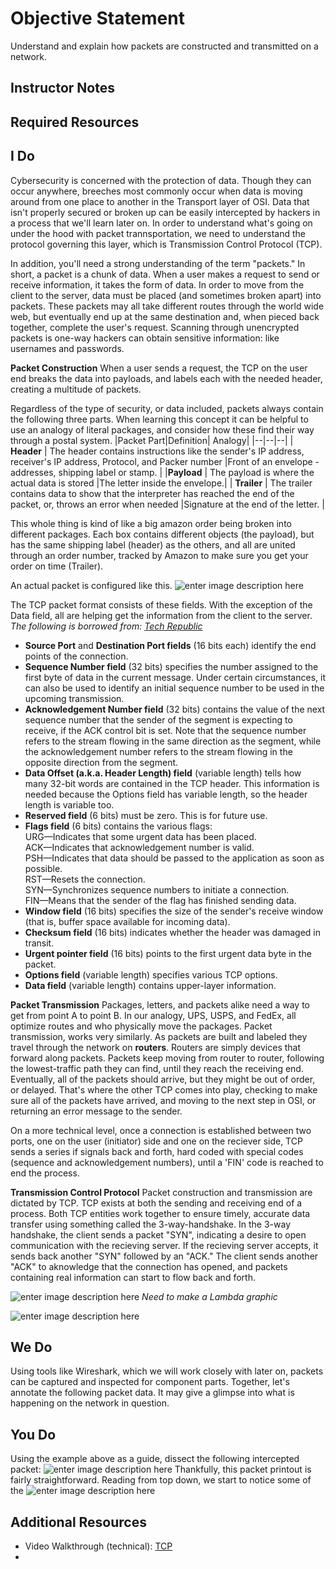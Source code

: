 # Objective Statement


Understand and explain how packets are constructed and transmitted on a network.

## Instructor Notes


## Required Resources


## I Do
Cybersecurity is concerned with the protection of data. Though they can occur anywhere, breeches most commonly occur when data is moving around from one place to another in the Transport layer of OSI. Data that isn't properly secured or broken up can be easily intercepted by hackers in a process that we'll learn later on. In order to understand what's going on under the hood with packet trannsportation, we need to understand the protocol governing this layer, which is Transmission Control Protocol (TCP). 

In addition, you'll need a strong understanding of the term "packets." In short, a packet is a chunk of data. When a user makes a request to send or receive information, it takes the form of data. In order to move from the client to the server, data must be placed (and sometimes broken apart) into packets. These packets may all take different routes through the world wide web, but eventually end up at the same destination and, when pieced back together, complete the user's request. Scanning through unencrypted packets is one-way hackers can obtain sensitive information: like usernames and passwords. 


**Packet Construction**
When a user sends a request, the TCP on the user end breaks the data into payloads, and labels each with the needed header, creating a multitude of packets. 

Regardless of the type of security, or data included, packets always contain the following three parts. When learning this concept it can be helpful to use an analogy of literal packages, and consider how these find their way through a postal system. 
|Packet Part|Definition| Analogy|
|--|--|--|
| **Header** | The header contains instructions like the sender's IP address, receiver's IP address, Protocol, and Packer number |Front of an envelope - addresses, shipping label or stamp. |
|**Payload** | The payload is where the actual data is stored |The letter inside the envelope.|
| **Trailer**  | The trailer contains data to show that the interpreter has reached the end of the packet, or, throws an error when needed  |Signature at the end of the letter. |

This whole thing is kind of like a big amazon order being broken into different packages. Each box contains different objects (the payload), but has the same shipping label (header) as the others, and all are united through an order number, tracked by Amazon to make sure you get your order on time (Trailer).  

An actual packet is configured like this. 
![enter image description here](https://lh3.googleusercontent.com/EGkPMWtfmCytOWdQPvofoHYAbiSv8-FL6fvAXm526xjmPQsZ7dLW7Y1QoRmFn8l8P0sL5ctVlAI)

The TCP packet format consists of these fields. With the exception of the Data field, all are helping get the information from the client to the server. 
*The following is borrowed from: [Tech Republic](https://www.techrepublic.com/article/exploring-the-anatomy-of-a-data-packet/)*
-   **Source Port**  and  **Destination Port fields**  (16 bits each) identify the end points of the connection.
-   **Sequence Number field**  (32 bits) specifies the number assigned to the first byte of data in the current message. Under certain circumstances, it can also be used to identify an initial sequence number to be used in the upcoming transmission.
-   **Acknowledgement  Number field**  (32 bits) contains the value of the next sequence number that the sender of the segment is expecting to receive, if the ACK control bit is set. Note that the sequence number refers to the stream flowing in the same direction as the segment, while the acknowledgement number refers to the stream flowing in the opposite direction from the segment.
-   **Data Offset  (a.k.a. Header Length) field**  (variable length) tells how many 32-bit words are contained in the TCP header. This information is needed because the Options field has variable length, so the header length is variable too.
-   **Reserved field**  (6 bits) must be zero. This is for future use.
-   **Flags field**  (6 bits) contains the various flags:  
    URG—Indicates that some urgent data has been placed.  
    ACK—Indicates that acknowledgement number is valid.  
    PSH—Indicates that data should be passed to the application as soon as possible.  
    RST—Resets the connection.  
    SYN—Synchronizes sequence numbers to initiate a connection.  
    FIN—Means that the sender of the flag has finished sending data.
-   **Window field**  (16 bits) specifies the size of the sender's receive window (that is, buffer space available for incoming data).
-   **Checksum field**  (16 bits) indicates whether the header was damaged in transit.
-   **Urgent pointer field**  (16 bits) points to the first urgent data byte in the packet.
-   **Options field**  (variable length) specifies various TCP options.
-   **Data field**  (variable length) contains upper-layer information.


**Packet Transmission**
Packages, letters, and packets alike need a way to get from point A to point B. In our analogy, UPS, USPS, and FedEx, all optimize routes and who physically move the packages. Packet transmission, works very similarly. As packets are built and labeled they travel through the network on **routers**. Routers are simply devices that forward along packets. Packets keep moving from router to router, following the lowest-traffic path they can find, until they reach the receiving end. Eventually, all of the packets should arrive, but they might be out of order, or delayed. That's where the other TCP comes into play, checking to make sure all of the packets have arrived, and moving to the next step in OSI, or returning an error message to the sender. 

On a more technical level, once a connection is established between two ports, one on the user (initiator) side and one on the reciever side, TCP sends a series if signals back and forth, hard coded with special codes (sequence and acknowledgement numbers), until a 'FIN' code is reached to end the process. 

**Transmission Control Protocol**
Packet construction and transmission are dictated by TCP. TCP exists at both the sending and receiving end of a process. Both TCP entities work together to ensure timely, accurate data transfer using something called the 3-way-handshake. In the 3-way handshake, the client sends a packet "SYN", indicating a desire to open communication with the recieving server. If the recieving server accepts, it sends back another "SYN" followed by an "ACK." The client sends another "ACK" to aknowledge that the connection has opened, and packets containing real information can start to flow back and forth. 

![enter image description here](https://lh3.googleusercontent.com/9sRO80ifa3IzSP4OPzDdcmH4zmVnMx7s71UYDmWMmQ-KcFOx22cL7eEA55PUOgWVWTi_621xrUo)
*Need to make a Lambda graphic* 

![enter image description here](https://lh3.googleusercontent.com/TnoaLUVjrOHY8EjLbJpZauIFcKLfDyL5RkzqCn1qDGok5SxwwZ0b8FHKCeLqJ_iuC7pKYyTW6l4)


## We Do
 Using tools like Wireshark, which we will work closely with later on, packets can be captured and inspected for component parts. Together, let's annotate the following packet data. It may give a glimpse into what is happening on the network in question. 



## You Do
Using the example above as a guide, dissect the following intercepted packet: 
![enter image description here](https://lh3.googleusercontent.com/BxWSReZ0wbBW3u0QZDZpWNkwOWfUkDL8ZQW9eVrZNPeYxp0ePfGhtLRd9bTG9i9hnIAwStrFV48)
Thankfully, this packet printout is fairly straightforward. Reading from top down, we start to notice some of the 
![enter image description here](https://lh3.googleusercontent.com/68F2hIAa_tmkDwtwggDtLc26B8JPjMco0TBe-l3gq0Q9DPRl4CbZ57why7G-A0nw39mmltbCUvc)

## Additional Resources

- Video Walkthrough (technical): [TCP](https://www.youtube.com/watch?v=4IMc3CaMhyY&list=PLowKtXNTBypH19whXTVoG3oKSuOcw_XeW&index=13&t=0s)
- 
<!--stackedit_data:
eyJoaXN0b3J5IjpbLTgzODI2MDc1NywtMTEwMjI0ODA3MiwtMT
QwMjExOTk3NSwxMzQyNTU2NTM3LDIwNjcyNzYwMywzOTkwMTQ4
NTMsOTEzOTUxNjMwLDE2ODc1MjM2ODUsMTA0MjE0NDI5LDcyMj
QyOTA2MF19
-->